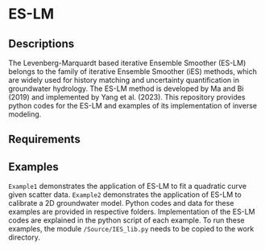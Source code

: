# ES-LM

## Descriptions
The Levenberg-Marquardt based iterative Ensemble Smoother (ES-LM) belongs to the family of iterative Ensemble Smoother (iES) methods, which are widely used for history matching and uncertainty quantification in groundwater hydrology. The ES-LM method is developed by Ma and Bi (2019) and implemented by Yang et al. (2023). This repository provides python codes for the ES-LM and examples of its implementation of inverse modeling.

## Requirements


## Examples
`Example1` demonstrates the application of ES-LM to fit a quadratic curve given scatter data. `Example2` demonstrates the application of ES-LM to calibrate a 2D groundwater model. Python codes and data for these examples are provided in respective folders. Implementation of the ES-LM codes are explained in the python script of each example. To run these examples, the module `/Source/IES_lib.py` needs to be copied to the work directory.
